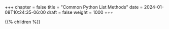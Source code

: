 +++
chapter = false
title = "Common Python List Methods"
date = 2024-01-08T10:24:35-06:00
draft = false
weight = 1000
+++

{{% children %}}